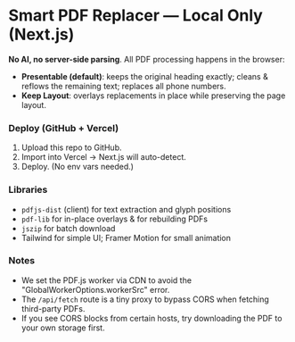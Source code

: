 # Smart PDF Replacer — Local Only (Next.js)

**No AI, no server-side parsing**. All PDF processing happens in the browser:
- **Presentable (default)**: keeps the original heading exactly; cleans & reflows the remaining text; replaces all phone numbers.
- **Keep Layout**: overlays replacements in place while preserving the page layout.

### Deploy (GitHub + Vercel)
1. Upload this repo to GitHub.
2. Import into Vercel → Next.js will auto-detect.
3. Deploy. (No env vars needed.)

### Libraries
- `pdfjs-dist` (client) for text extraction and glyph positions
- `pdf-lib` for in-place overlays & for rebuilding PDFs
- `jszip` for batch download
- Tailwind for simple UI; Framer Motion for small animation

### Notes
- We set the PDF.js worker via CDN to avoid the "GlobalWorkerOptions.workerSrc" error.
- The `/api/fetch` route is a tiny proxy to bypass CORS when fetching third-party PDFs.
- If you see CORS blocks from certain hosts, try downloading the PDF to your own storage first.
